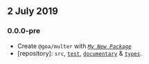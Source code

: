 ## 2 July 2019

### 0.0.0-pre

- Create `@goa/multer` with _[`My New Package`](https://mnpjs.org)_
- [repository]: `src`, [`test`](https://contexttesting.com), [`documentary`](https://readme.page) & [`types`](https://typedef.page).